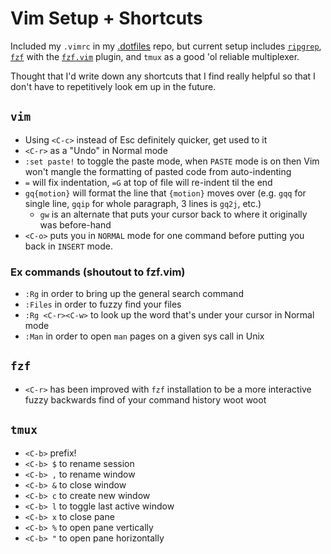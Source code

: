 # Vim Setup + Shortcuts

Included my `.vimrc` in my
[.dotfiles](https://github.com/orangejuicetin/dotfiles)
repo, but current setup includes
[`ripgrep`](https://github.com/BurntSushi/ripgrep),
[`fzf`](https://github.com/junegunn/fzf) with the
[`fzf.vim`](https://github.com/junegunn/fzf.vim)
plugin, and `tmux` as a good 'ol reliable multiplexer. 

Thought that I'd write down any shortcuts that I find really helpful so that 
I don't have to repetitively look em up in the future. 

## `vim`
- Using `<C-c>` instead of Esc definitely quicker, get used to it 
- `<C-r>` as a "Undo" in Normal mode
- `:set paste!` to toggle the paste mode, when `PASTE` mode is on then 
Vim won't mangle the formatting of pasted code from auto-indenting 
- `=` will fix indentation, `=G` at top of file will re-indent til the end
- `gq{motion}` will format the line that `{motion}` moves over (e.g. `gqq` 
for single line, `gqip` for whole paragraph, 3 lines is `gq2j`, etc.)
    - `gw` is an alternate that puts your cursor back to where it originally
      was before-hand
- `<C-o>` puts you in `NORMAL` mode for one command before putting you back in 
`INSERT` mode.

### Ex commands (shoutout to fzf.vim)
- `:Rg` in order to bring up the general search command
- `:Files` in order to fuzzy find your files
- `:Rg <C-r><C-w>` to look up the word that's under your cursor in Normal mode 
- `:Man` in order to open `man` pages on a given sys call in Unix

## `fzf`
- `<C-r>` has been improved with `fzf` installation to be a more interactive
fuzzy backwards find of your command history woot woot

## `tmux`
- `<C-b>` prefix!
- `<C-b> $` to rename session
- `<C-b> ,` to rename window
- `<C-b> &` to close window 
- `<C-b> c` to create new window
- `<C-b> l` to toggle last active window
- `<C-b> x` to close pane
- `<C-b> %` to open pane vertically
- `<C-b> "` to open pane horizontally

